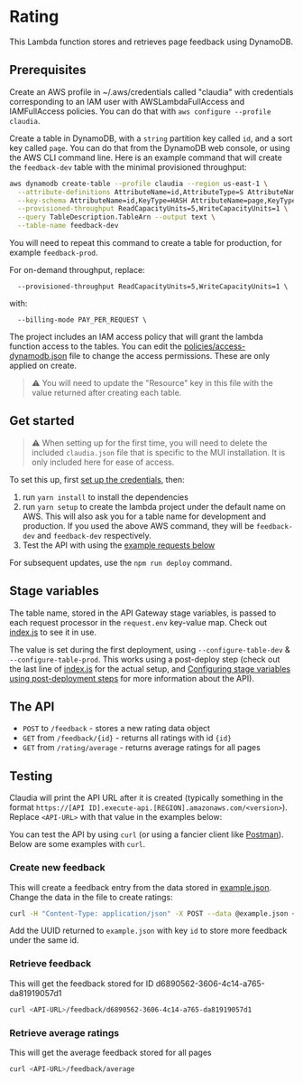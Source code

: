 # Rating

This Lambda function stores and retrieves page feedback using DynamoDB.

## Prerequisites

Create an AWS profile in ~/.aws/credentials called "claudia" with credentials corresponding to an IAM user with AWSLambdaFullAccess and IAMFullAccess policies.
You can do that with `aws configure --profile claudia`.

Create a table in DynamoDB, with a `string` partition key called `id`, and a sort key called `page`. You can do that from the DynamoDB web console, or using the AWS CLI command line. Here is an example command that will create the `feedback-dev` table with the minimal provisioned throughput:

```bash
aws dynamodb create-table --profile claudia --region us-east-1 \
  --attribute-definitions AttributeName=id,AttributeType=S AttributeName=page,AttributeType=S \
  --key-schema AttributeName=id,KeyType=HASH AttributeName=page,KeyType=RANGE \
  --provisioned-throughput ReadCapacityUnits=5,WriteCapacityUnits=1 \
  --query TableDescription.TableArn --output text \
  --table-name feedback-dev
```

You will need to repeat this command to create a table for production, for example `feedback-prod`.

For on-demand throughput, replace:

```
  --provisioned-throughput ReadCapacityUnits=5,WriteCapacityUnits=1 \
```

with:

```
  --billing-mode PAY_PER_REQUEST \
```

The project includes an IAM access policy that will grant the lambda function access to the tables. You can edit the [policies/access-dynamodb.json](policies/access-dynamodb.json) file to change the access permissions. These are only applied on create.

> ⚠️ You will need to update the "Resource" key in this file with the value returned after creating each table.

## Get started

> ⚠️ When setting up for the first time, you will need to delete the included `claudia.json` file that is specific to the MUI installation. It is only included here for ease of access.

To set this up, first [set up the credentials](https://github.com/claudiajs/claudia/blob/master/getting_started.md#configuring-access-credentials), then:

1. run `yarn install` to install the dependencies
2. run `yarn setup` to create the lambda project under the default name on AWS.
   This will also ask you for a table name for development and production.
   If you used the above AWS command, they will be `feedback-dev` and `feedback-dev` respectively.
3. Test the API with using the [example requests below](#testing)

For subsequent updates, use the `npm run deploy` command.

## Stage variables

The table name, stored in the API Gateway stage variables, is passed to each request processor in the `request.env` key-value map. Check out [index.js](index.js) to see it in use.

The value is set during the first deployment, using `--configure-table-dev` & `--configure-table-prod`. This works using a post-deploy step (check out the last line of [index.js](index.js) for the actual setup, and [Configuring stage variables using post-deployment steps](https://github.com/claudiajs/claudia-api-builder/blob/master/docs/api.md#configuring-stage-variables-using-post-deployment-steps) for more information about the API).

## The API

- `POST` to `/feedback` - stores a new rating data object
- `GET` from `/feedback/{id}` - returns all ratings with id `{id}`
- `GET` from `/rating/average` - returns average ratings for all pages

## Testing

Claudia will print the API URL after it is created (typically something in the format `https://[API ID].execute-api.[REGION].amazonaws.com/<version>`). Replace `<API-URL>` with that value in the examples below:

You can test the API by using `curl` (or using a fancier client like [Postman](https://www.getpostman.com/)). Below are some examples with `curl`.

### Create new feedback

This will create a feedback entry from the data stored in [example.json](example.json). Change the data in the file to create ratings:

```bash
curl -H "Content-Type: application/json" -X POST --data @example.json <API-URL>/feedback
```

Add the UUID returned to `example.json` with key `id` to store more feedback under the same id.

### Retrieve feedback

This will get the feedback stored for ID d6890562-3606-4c14-a765-da81919057d1

```bash
curl <API-URL>/feedback/d6890562-3606-4c14-a765-da81919057d1
```

### Retrieve average ratings

This will get the average feedback stored for all pages

```bash
curl <API-URL>/feedback/average
```
